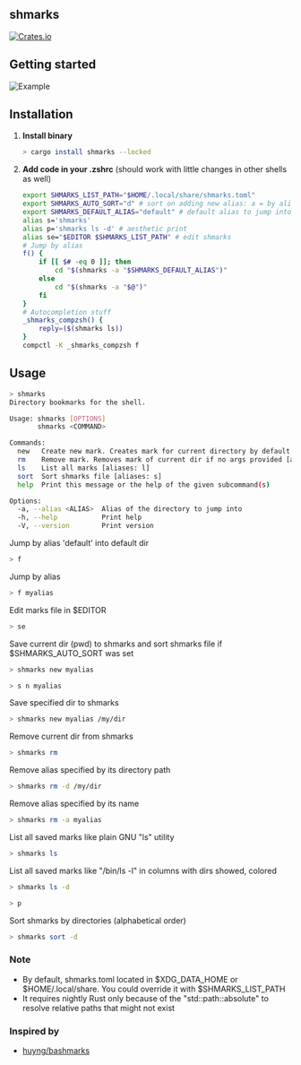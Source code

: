shmarks
------

[![Crates.io](https://img.shields.io/crates/v/shmarks.svg)](https://crates.io/crates/shmarks)

## Getting started
![Example](https://i.imgur.com/lcbWcXr.png)

## Installation

1. **Install binary**

    ```bash
    > cargo install shmarks --locked
    ```

2. **Add code in your .zshrc** (should work with little changes in other shells as well)

    ```bash
    export SHMARKS_LIST_PATH="$HOME/.local/share/shmarks.toml"
    export SHMARKS_AUTO_SORT="d" # sort on adding new alias: a = by aliases, d = by directories, otherwise no sorting
    export SHMARKS_DEFAULT_ALIAS="default" # default alias to jump into if no alias name was provided
    alias s='shmarks'
    alias p='shmarks ls -d' # aesthetic print
    alias se="$EDITOR $SHMARKS_LIST_PATH" # edit shmarks
    # Jump by alias
    f() {
        if [[ $# -eq 0 ]]; then
            cd "$(shmarks -a "$SHMARKS_DEFAULT_ALIAS")"
        else
            cd "$(shmarks -a "$@")"
        fi
    }
    # Autocompletion stuff
    _shmarks_compzsh() {
        reply=($(shmarks ls))
    }
    compctl -K _shmarks_compzsh f
    ```

## Usage
```bash
> shmarks
Directory bookmarks for the shell.

Usage: shmarks [OPTIONS]
       shmarks <COMMAND>

Commands:
  new   Create new mark. Creates mark for current directory by default [aliases: n]
  rm    Remove mark. Removes mark of current dir if no args provided [aliases: r]
  ls    List all marks [aliases: l]
  sort  Sort shmarks file [aliases: s]
  help  Print this message or the help of the given subcommand(s)

Options:
  -a, --alias <ALIAS>  Alias of the directory to jump into
  -h, --help           Print help
  -V, --version        Print version
```

Jump by alias 'default' into default dir

```bash
> f
```

Jump by alias

```bash
> f myalias
```

Edit marks file in $EDITOR

```bash
> se
```

Save current dir (pwd) to shmarks and sort shmarks file if $SHMARKS_AUTO_SORT was set

```bash
> shmarks new myalias
```

```bash
> s n myalias
```

Save specified dir to shmarks 

```bash
> shmarks new myalias /my/dir
```

Remove current dir from shmarks

```bash
> shmarks rm
```

Remove alias specified by its directory path

```bash
> shmarks rm -d /my/dir
```

Remove alias specified by its name

```bash
> shmarks rm -a myalias
```

List all saved marks like plain GNU "ls" utility

```bash
> shmarks ls 
```

List all saved marks like "/bin/ls -l" in columns with dirs showed, colored 

```bash
> shmarks ls -d
```

```bash
> p
```

Sort shmarks by directories (alphabetical order)

```bash
> shmarks sort -d
```

### Note
- By default, shmarks.toml located in $XDG_DATA_HOME or $HOME/.local/share. You could override it with $SHMARKS_LIST_PATH
- It requires nightly Rust only because of the "std::path::absolute" to resolve relative paths that might not exist

### Inspired by
- [huyng/bashmarks](https://github.com/huyng/bashmarks)